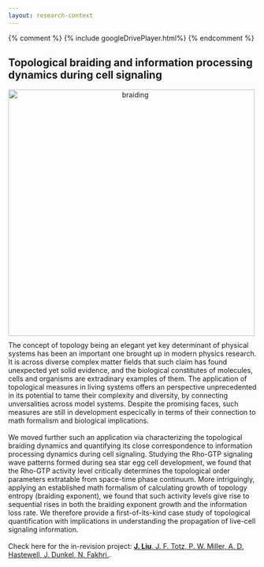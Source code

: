 ```yaml
---
layout: research-context
---
```


{% comment %}
{% include googleDrivePlayer.html%}
{% endcomment %}

<style>
    .outer-wrapper{
        display: inline-block; 
        horizontal-align: top;
        margin: 0px;
    }
    .frame{  
        text-align: center;
        display: table-cell;
    }    
    img{
        max-width: 100%;
        max-height: 100%;
        display: block;
        margin: 0 auto;
    }

div.projectswrapper-text {
  display: inline-block; 
  horizontal-align: top;

  text-indent: 15px;
  margin-top: 0px;
  margin-bottom: 30px;
  margin-left: 20px;
  margin-right: 20px;

  border: 1px solid black;
  position: relative;
  width: 980px;
}


div.projectswrapper {
  display: inline-block; 
  horizontal-align: top;

  text-indent: 15px;
  margin-top: 0px;
  margin-bottom: 0px;
  margin-left: 20px;
  margin-right: 20px;

  border: 1px solid black;
  position: relative;
  width: 980px;
}
div.projectsframes {
  text-align: left;
  display: table-cell;
  padding-top: 0px;
}
p.projectsentry {
  text-indent: 40px;
  line-height:1.5;
}

</style>

## Topological braiding and information processing dynamics during cell signaling

<div class="outer-wrapper">
  <div class="frame">
    <img src="/assets/gifs/braiding.gif" alt="braiding" height="500">
  </div>
</div>

<div class="center">
  <p style="margin-top:10px;margin-bottom:50px;">
    The concept of topology being an elegant yet key determinant of physical systems has been an important one brought up in modern physics research. It is across diverse complex matter fields that such claim has found unexpected yet solid evidence, and the biological constitutes of molecules, cells and organisms are extradinary examples of them. The application of topological measures in living systems offers an perspective unprecedented in its potential to tame their complexity and diversity, by connecting unversalities across model systems. Despite the promising faces, such measures are still in development especically in terms of their connection to math formalism and biological implications.
    <br><br>
    We moved further such an application via characterizing the topological braiding dynamics and quantifying its close correspondence to information processing dynamics during cell signaling. Studying the Rho-GTP signaling wave patterns formed during sea star egg cell development, we found that the Rho-GTP activity level critically determines the topological order parameters extratable from space-time phase continuum. More intriguingly, applying an established math formalism of calculating growth of topology entropy (braiding exponent), we found that such activity levels give rise to sequential rises in both the braiding exponent growth and the information loss rate. We therefore provide a first-of-its-kind case study of topological quantification with implications in understanding the propagation of live-cell signaling information. 
    <br><br>
    Check here for the in-revision project: <a href="\pub-page.html#pub-braiding"><span style="text-decoration: underline"><b>J. Liu</b></span>, J. F. Totz, P. W. Miller, A. D. Hastewell, J. Dunkel, N. Fakhri.</a>.

  </p>
</div>